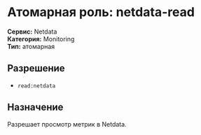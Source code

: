 # Атомарная роль: netdata-read

**Сервис:** Netdata  
**Категория:** Monitoring  
**Тип:** атомарная

## Разрешение
- `read:netdata`

## Назначение
Разрешает просмотр метрик в Netdata.
